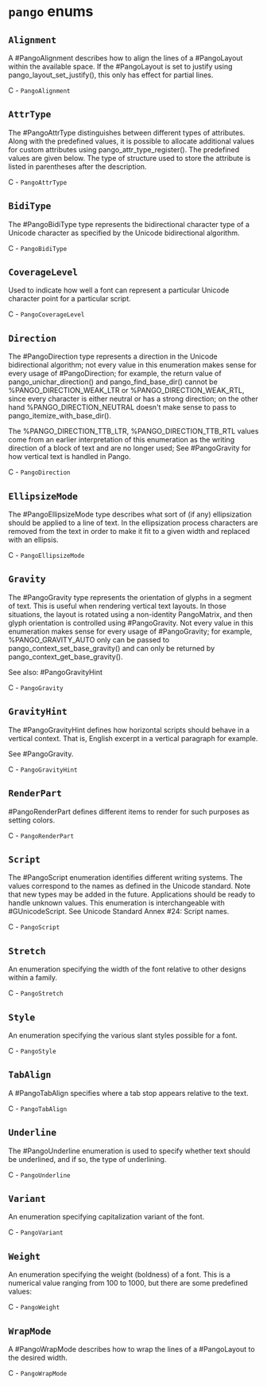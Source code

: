 # `pango` enums

## `Alignment`

A #PangoAlignment describes how to align the lines of a #PangoLayout within the
available space. If the #PangoLayout is set to justify
using pango_layout_set_justify(), this only has effect for partial lines.

C - `PangoAlignment`

## `AttrType`

The #PangoAttrType
distinguishes between different types of attributes. Along with the
predefined values, it is possible to allocate additional values
for custom attributes using pango_attr_type_register(). The predefined
values are given below. The type of structure used to store the
attribute is listed in parentheses after the description.

C - `PangoAttrType`

## `BidiType`

The #PangoBidiType type represents the bidirectional character
type of a Unicode character as specified by the
<ulink url="http://www.unicode.org/reports/tr9/">Unicode bidirectional algorithm</ulink>.

C - `PangoBidiType`

## `CoverageLevel`

Used to indicate how well a font can represent a particular Unicode
character point for a particular script.

C - `PangoCoverageLevel`

## `Direction`

The #PangoDirection type represents a direction in the
Unicode bidirectional algorithm; not every value in this
enumeration makes sense for every usage of #PangoDirection;
for example, the return value of pango_unichar_direction()
and pango_find_base_dir() cannot be %PANGO_DIRECTION_WEAK_LTR
or %PANGO_DIRECTION_WEAK_RTL, since every character is either
neutral or has a strong direction; on the other hand
%PANGO_DIRECTION_NEUTRAL doesn't make sense to pass
to pango_itemize_with_base_dir().

The %PANGO_DIRECTION_TTB_LTR, %PANGO_DIRECTION_TTB_RTL
values come from an earlier interpretation of this
enumeration as the writing direction of a block of
text and are no longer used; See #PangoGravity for how
vertical text is handled in Pango.

C - `PangoDirection`

## `EllipsizeMode`

The #PangoEllipsizeMode type describes what sort of (if any)
ellipsization should be applied to a line of text. In
the ellipsization process characters are removed from the
text in order to make it fit to a given width and replaced
with an ellipsis.

C - `PangoEllipsizeMode`

## `Gravity`

The #PangoGravity type represents the orientation of glyphs in a segment
of text.  This is useful when rendering vertical text layouts.  In
those situations, the layout is rotated using a non-identity PangoMatrix,
and then glyph orientation is controlled using #PangoGravity.
Not every value in this enumeration makes sense for every usage of
&num;PangoGravity; for example, %PANGO_GRAVITY_AUTO only can be passed to
pango_context_set_base_gravity() and can only be returned by
pango_context_get_base_gravity().

See also: #PangoGravityHint

C - `PangoGravity`

## `GravityHint`

The #PangoGravityHint defines how horizontal scripts should behave in a
vertical context.  That is, English excerpt in a vertical paragraph for
example.

See #PangoGravity.

C - `PangoGravityHint`

## `RenderPart`

#PangoRenderPart defines different items to render for such
purposes as setting colors.

C - `PangoRenderPart`

## `Script`

The #PangoScript enumeration identifies different writing
systems. The values correspond to the names as defined in the
Unicode standard.
Note that new types may be added in the future. Applications should be ready
to handle unknown values.  This enumeration is interchangeable with
&num;GUnicodeScript.  See <ulink
url="http://www.unicode.org/reports/tr24/">Unicode Standard Annex
&num;24: Script names</ulink>.

C - `PangoScript`

## `Stretch`

An enumeration specifying the width of the font relative to other designs
within a family.

C - `PangoStretch`

## `Style`

An enumeration specifying the various slant styles possible for a font.

C - `PangoStyle`

## `TabAlign`

A #PangoTabAlign specifies where a tab stop appears relative to the text.

C - `PangoTabAlign`

## `Underline`

The #PangoUnderline enumeration is used to specify
whether text should be underlined, and if so, the type
of underlining.

C - `PangoUnderline`

## `Variant`

An enumeration specifying capitalization variant of the font.

C - `PangoVariant`

## `Weight`

An enumeration specifying the weight (boldness) of a font. This is a numerical
value ranging from 100 to 1000, but there are some predefined values:

C - `PangoWeight`

## `WrapMode`

A #PangoWrapMode describes how to wrap the lines of a #PangoLayout to the desired width.

C - `PangoWrapMode`


